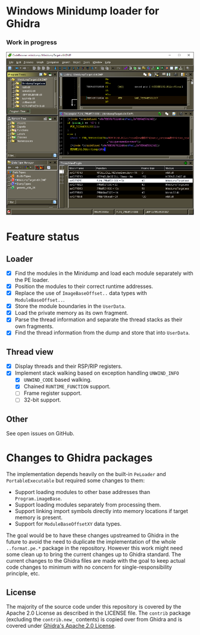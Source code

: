 # Windows Minidump loader for Ghidra

### Work in progress

![Ghidra UI](images/readme.png)

# Feature status

## Loader

- [x] Find the modules in the Minidump and load each module separately with the
  PE loader.
- [x] Position the modules to their correct runtime addresses.
- [x] Replace the use of `ImageBaseOffset..` data types with
  `ModuleBaseOffset..`.
- [x] Store the module boundaries in the `UserData`.
- [x] Load the private memory as its own fragment.
- [x] Parse the thread information and separate the thread stacks as their own
  fragments.
- [x] Find the thread information from the dump and store that into `UserData`.

## Thread view

- [x] Display threads and their RSP/RIP registers.
- [x] Implement stack walking based on exception handling `UNWIND_INFO`
  - [x] `UNWIND_CODE` based walking.
  - [x] Chained `RUNTIME_FUNCTION` support.
  - [ ] Frame register support.
  - [ ] 32-bit support.

## Other

See open issues on GitHub.

# Changes to Ghidra packages

The implementation depends heavily on the built-in `PeLoader` and
`PortableExecutable` but required some changes to them:

- Support loading modules to other base addresses than `Program.imageBase`.
- Support loading modules separately from processing them.
- Support linking import symbols directly into memory locations if target
  memory is present.
- Support for `ModuleBaseOffsetXY` data types.

The goal would be to have these changes upstreamed to Ghidra in the future to
avoid the need to duplicate the implementation of the whole `..format.pe.*`
package in the repository. However this work might need some clean up to bring
the current changes up to Ghidra standard. The current changes to the Ghidra
files are made with the goal to keep actual code changes to minimum with no
concern for single-responsibility principle, etc.

## License

The majority of the source code under this repository is covered by the Apache
2.0 License as described in the LICENSE file. The `contrib` package (excluding
the `contrib.new_` contents) is copied over from Ghidra and is covered under
[Ghidra's Apache 2.0 License][apache-ghidra].

[apache-ghidra]:
https://github.com/NationalSecurityAgency/ghidra/blob/8f8c3cfa1406cc4a78b55dac4bb284ab01333bae/LICENSE
